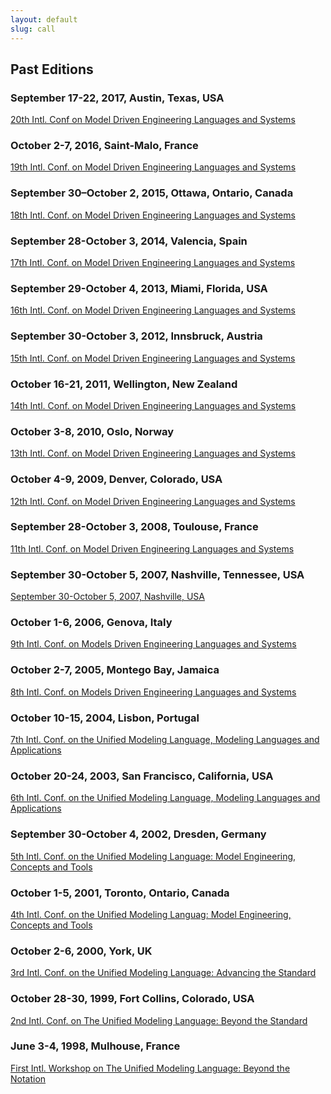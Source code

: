 ```yaml
---
layout: default
slug: call
---
```

<div class="row">
 <div class="col-md-8" markdown="1">

## Past Editions

### September 17-22, 2017, Austin, Texas, USA
<a href="https://www.cs.utexas.edu/models2017/home">20th Intl. Conf on Model Driven Engineering Languages and Systems</a>

### October 2-7, 2016, Saint-Malo, France
<a href="http://models2016.irisa.fr/">19th Intl. Conf. on Model Driven Engineering Languages and Systems</a>

### September 30–October 2, 2015, Ottawa, Ontario, Canada
<a href="http://cruise.eecs.uottawa.ca/models2015/">18th Intl. Conf. on Model Driven Engineering Languages and Systems</a>

### September 28-October 3, 2014, Valencia, Spain
<a href="http://models2014.webs.upv.es/">17th Intl. Conf. on Model Driven Engineering Languages and Systems</a>

### September 29-October 4, 2013, Miami, Florida, USA
<a href="http://models2013.lcc.uma.es/">16th Intl. Conf. on Model Driven Engineering Languages and Systems</a>

### September 30-October 3, 2012, Innsbruck, Austria
<a href="http://www.models2012.info/">15th Intl. Conf. on Model Driven Engineering Languages and Systems</a>

### October 16-21, 2011, Wellington, New Zealand
<a href="http://ecs.victoria.ac.nz/Events/MODELS2011/">14th Intl. Conf. on Model Driven Engineering Languages and Systems</a>

### October 3-8, 2010, Oslo, Norway
<a href="http://models2010.ifi.uio.no/">13th Intl. Conf. on Model Driven Engineering Languages and Systems</a>

### October 4-9, 2009, Denver, Colorado, USA
<a href="http://www.cs.colostate.edu/models09/index.html">12th Intl. Conf. on Model Driven Engineering Languages and Systems</a>

### September 28-October 3, 2008, Toulouse, France
<a href="http://www.irit.fr/models/index.html">11th Intl. Conf. on Model Driven Engineering Languages and Systems</a>

### September 30-October 5, 2007, Nashville, Tennessee, USA
<a href="http://models2007.isis.vanderbilt.edu/index.html">September 30-October 5, 2007, Nashville, USA</a>

### October 1-6, 2006, Genova, Italy
<a href="http://web.archive.org/web/20070609154305/http://www.disi.unige.it/researchsites/models06/">9th Intl. Conf. on Models Driven Engineering Languages and Systems</a>

### October 2-7, 2005, Montego Bay, Jamaica
<a href="http://www.cs.colostate.edu/models05">8th Intl. Conf. on Models Driven Engineering Languages and Systems</a>

### October 10-15, 2004, Lisbon, Portugal
<a href="http://ctp.di.fct.unl.pt/UML2004/">7th Intl. Conf. on the Unified Modeling Language, Modeling Languages and Applications</a>

### October 20-24, 2003, San Francisco, California, USA
<a href="http://web.archive.org/web/20041207030726/http://ase.arc.nasa.gov/uml03/">6th Intl. Conf. on the Unified Modeling Language, Modeling Languages and Applications</a>

### September 30-October 4, 2002, Dresden, Germany
<a href="http://web.archive.org/web/20021109171924/www.inf.tu-dresden.de/uml/index.html">5th Intl. Conf. on the Unified Modeling Language: Model Engineering, Concepts and Tools</a>

### October 1-5, 2001, Toronto, Ontario, Canada
<a href="http://www.cs.toronto.edu/uml2001/">4th Intl. Conf. on the Unified Modeling Languag: Model Engineering, Concepts and Tools</a>

### October 2-6, 2000, York, UK
<a href="http://web.archive.org/web/20011211123038/http://www.cs.york.ac.uk/uml2000/">3rd Intl. Conf. on the Unified Modeling Language: Advancing the Standard </a>

### October 28-30, 1999, Fort Collins, Colorado, USA
<a href="http://web.archive.org/web/20001218004600/www.cs.colostate.edu/UML99">
2nd Intl. Conf. on The Unified Modeling Language: Beyond the Standard</a>

### June 3-4, 1998, Mulhouse, France
<a href="http://web.archive.org/web/20001205155000/www.essaim.univ-mulhouse.fr/uml/evenements/index.html">First Intl. Workshop on The Unified Modeling Language: Beyond the Notation</a>
</div>
</div>

